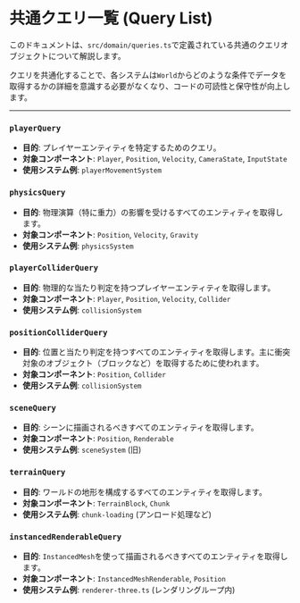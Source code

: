 # 共通クエリ一覧 (Query List)

このドキュメントは、`src/domain/queries.ts`で定義されている共通のクエリオブジェクトについて解説します。

クエリを共通化することで、各システムは`World`からどのような条件でデータを取得するかの詳細を意識する必要がなくなり、コードの可読性と保守性が向上します。

---

### `playerQuery`
- **目的**: プレイヤーエンティティを特定するためのクエリ。
- **対象コンポーネント**: `Player`, `Position`, `Velocity`, `CameraState`, `InputState`
- **使用システム例**: `playerMovementSystem`

### `physicsQuery`
- **目的**: 物理演算（特に重力）の影響を受けるすべてのエンティティを取得します。
- **対象コンポーネント**: `Position`, `Velocity`, `Gravity`
- **使用システム例**: `physicsSystem`

### `playerColliderQuery`
- **目的**: 物理的な当たり判定を持つプレイヤーエンティティを取得します。
- **対象コンポーネント**: `Player`, `Position`, `Velocity`, `Collider`
- **使用システム例**: `collisionSystem`

### `positionColliderQuery`
- **目的**: 位置と当たり判定を持つすべてのエンティティを取得します。主に衝突対象のオブジェクト（ブロックなど）を取得するために使われます。
- **対象コンポーネント**: `Position`, `Collider`
- **使用システム例**: `collisionSystem`

### `sceneQuery`
- **目的**: シーンに描画されるべきすべてのエンティティを取得します。
- **対象コンポーネント**: `Position`, `Renderable`
- **使用システム例**: `sceneSystem` (旧)

### `terrainQuery`
- **目的**: ワールドの地形を構成するすべてのエンティティを取得します。
- **対象コンポーネント**: `TerrainBlock`, `Chunk`
- **使用システム例**: `chunk-loading` (アンロード処理など)

### `instancedRenderableQuery`
- **目的**: `InstancedMesh`を使って描画されるべきすべてのエンティティを取得します。
- **対象コンポーネント**: `InstancedMeshRenderable`, `Position`
- **使用システム例**: `renderer-three.ts` (レンダリングループ内)
